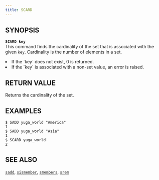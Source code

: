 ```yaml
---
title: SCARD
---
```


## SYNOPSIS
<b>`SCARD key`</b><br>
This command finds the cardinality of the set that is associated with the given `key`. Cardinality is the number of elements in a set.
<li>If the `key` does not exist, 0 is returned.</li>
<li>If the `key` is associated with a non-set value, an error is raised.</li>

## RETURN VALUE
Returns the cardinality of the set.

## EXAMPLES
```
$ SADD yuga_world "America"
1
$ SADD yuga_world "Asia"
1
$ SCARD yuga_world
2
```

## SEE ALSO
[`sadd`](../sadd/), [`sismember`](../sismember/), [`smembers`](../smembers/), [`srem`](../srem/)
